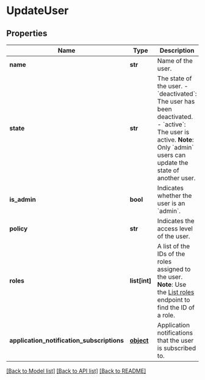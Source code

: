 # UpdateUser

## Properties
Name | Type | Description | Notes
------------ | ------------- | ------------- | -------------
**name** | **str** | Name of the user. | [optional] 
**state** | **str** | The state of the user.   - &#x60;deactivated&#x60;: The user has been deactivated.   - &#x60;active&#x60;: The user is active.  **Note**: Only &#x60;admin&#x60; users can update the state of another user.  | [optional] 
**is_admin** | **bool** | Indicates whether the user is an &#x60;admin&#x60;. | [optional] 
**policy** | **str** | Indicates the access level of the user. | [optional] 
**roles** | **list[int]** | A list of the IDs of the roles assigned to the user.  **Note**: Use the [List roles](https://docs.talon.one/management-api#tag/Roles/operation/getAllRoles) endpoint to find the ID of a role.  | [optional] 
**application_notification_subscriptions** | [**object**](.md) | Application notifications that the user is subscribed to. | [optional] 

[[Back to Model list]](../README.md#documentation-for-models) [[Back to API list]](../README.md#documentation-for-api-endpoints) [[Back to README]](../README.md)


